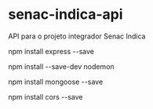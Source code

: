 # senac-indica-api

API para o projeto integrador Senac Indica

npm install express --save

npm install --save-dev nodemon

npm install mongoose --save

npm install cors --save